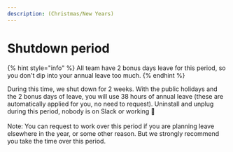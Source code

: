 ```yaml
---
description: (Christmas/New Years)
---
```


# Shutdown period

{% hint style="info" %}
All team have 2 bonus days leave for this period, so you don't dip into your annual leave too much.
{% endhint %}

During this time, we shut down for 2 weeks. With the public holidays and the 2 bonus days of leave, you will use 38 hours of annual leave (these are automatically applied for you, no need to request). Uninstall and unplug during this period, nobody is on Slack or working 🎊\
\
Note: You can request to work over this period if you are planning leave elsewhere in the year, or some other reason. But we strongly recommend you take the time over this period.
